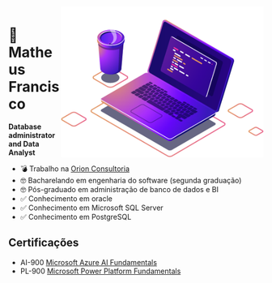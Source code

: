 <div id="top"></div>
<img src="https://github.com/dirceuresende/dirceuresende/raw/main/computer-illustration.png" min-width="400px" max-width="400px" width="400px" align="right" alt="Computador iuriCode" />

<h1>👋 Matheus Francisco </h1>

**Database administrator and Data Analyst**

- 💣 Trabalho na [Orion Consultoria](https://orionconsultoria.com.br)
- 🤓 Bacharelando em engenharia do software (segunda graduação)
- 🤓 Pós-graduado em administração de banco de dados e BI
- ✅ Conhecimento em oracle
- ✅ Conhecimento em Microsoft SQL Server
- ✅ Conhecimento em PostgreSQL


<h2>Certificações</h2>

- AI-900 [Microsoft Azure AI Fundamentals](https://www.credly.com/badges/326f469c-efae-4812-9311-ebe9997a8a07)
- PL-900 [Microsoft Power Platform Fundamentals](https://www.credly.com/badges/5af8391e-fbfa-4ebb-8269-9c5700234b77/public_url)
